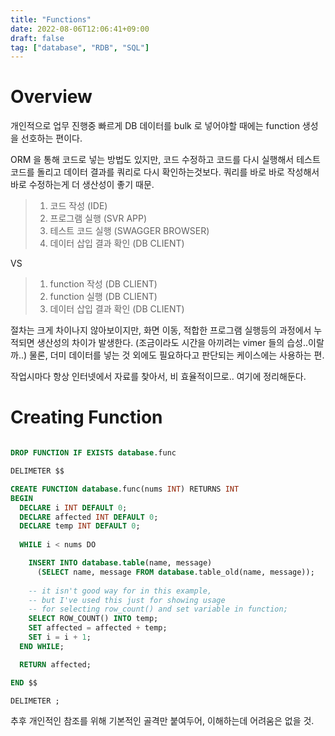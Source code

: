 ```yaml
---
title: "Functions"
date: 2022-08-06T12:06:41+09:00
draft: false
tag: ["database", "RDB", "SQL"]
---
```


# Overview

개인적으로 업무 진행중 빠르게 DB 데이터를 bulk 로 넣어야할 때에는 function 생성을 선호하는 편이다.

ORM 을 통해 코드로 넣는 방법도 있지만, 코드 수정하고 코드를 다시 실행해서 테스트 코드를 돌리고 데이터 결과를 쿼리로 다시 확인하는것보다.
쿼리를 바로 바로 작성해서 바로 수정하는게 더 생산성이 좋기 때문.

> 1. 코드 작성 (IDE)
> 2. 프로그램 실행 (SVR APP)
> 3. 테스트 코드 실행 (SWAGGER BROWSER)
> 4. 데이터 삽입 결과 확인 (DB CLIENT)

VS 

> 1. function 작성 (DB CLIENT)
> 2. function 실행 (DB CLIENT)
> 3. 데이터 삽입 결과 확인 (DB CLIENT)

절차는 크게 차이나지 않아보이지만, 화면 이동, 적합한 프로그램 실행등의 과정에서 
누적되면 생산성의 차이가 발생한다. (조금이라도 시간을 아끼려는 vimer 들의 습성..이랄까..) 
물론, 더미 데이터를 넣는 것 외에도 필요하다고 판단되는 케이스에는 사용하는 편.

작업시마다 항상 인터넷에서 자료를 찾아서, 비 효율적이므로.. 여기에 정리해둔다. 

# Creating Function

```sql

DROP FUNCTION IF EXISTS database.func

DELIMETER $$

CREATE FUNCTION database.func(nums INT) RETURNS INT
BEGIN
  DECLARE i INT DEFAULT 0;
  DECLARE affected INT DEFAULT 0;
  DECLARE temp INT DEFAULT 0;
  
  WHILE i < nums DO

    INSERT INTO database.table(name, message)
      (SELECT name, message FROM database.table_old(name, message));
   
    -- it isn't good way for in this example, 
    -- but I've used this just for showing usage 
    -- for selecting row_count() and set variable in function;
    SELECT ROW_COUNT() INTO temp; 
    SET affected = affected + temp;
    SET i = i + 1;
  END WHILE;

  RETURN affected;

END $$

DELIMETER ;

```

추후 개인적인 참조를 위해 기본적인 골격만 붙여두어, 이해하는데 어려움은 없을 것.

